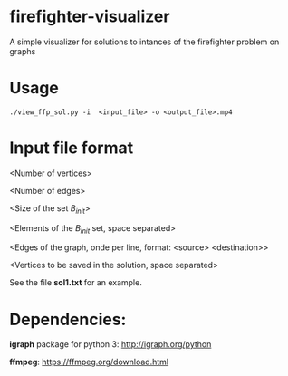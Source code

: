 # firefighter-visualizer
A simple visualizer for solutions to intances of the firefighter problem on graphs

# Usage

`./view_ffp_sol.py -i  <input_file> -o <output_file>.mp4`

# Input file format

\<Number of vertices\>

\<Number of edges\>

\<Size of the set $B_{init}$\>

\<Elements of the $B_{init}$ set, space separated\>

\<Edges of the graph, onde per line, format: \<source\> \<destination\>\>

\<Vertices to be saved in the solution, space separated\>

See the file **sol1.txt** for an example.

# Dependencies:

**igraph** package for python 3: http://igraph.org/python

**ffmpeg**: https://ffmpeg.org/download.html

